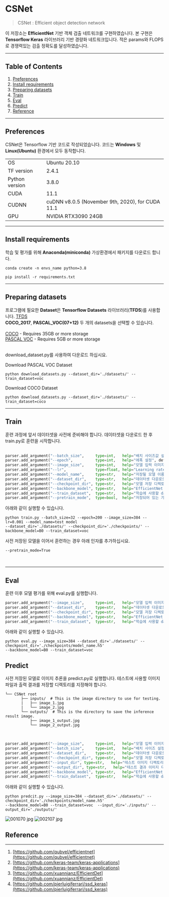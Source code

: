 <h1>CSNet</h1>

> CSNet : Efficient object detection network

이 저장소는 **EfficientNet** 기반 객체 검출 네트워크를 구현하였습니다. 본 구현은 **Tensorflow Keras** 라이브러리 기반 경량화 네트워크입니다. 적은 params와 FLOPS로 경쟁력있는 검출 정확도를 달성하였습니다.

<hr/>

## Table of Contents

 1. [Preferences](#Preferences)
 2. [Install requirements](#Install-requirements)
 3. [Preparing datasets](#Preparing-datasets)
 4. [Train](#Train)
 5. [Eval](#Eval)
 6. [Predict](#Predict)
 7. [Reference](#Reference)

<hr/>

## Preferences

CSNet은 Tensorflow 기반 코드로 작성되었습니다. 코드는 **Windows** 및 **Linux(Ubuntu)** 환경에서 모두 동작합니다.
<table border="0">
<tr>
    <tr>
        <td>
        OS
        </td>
        <td>
        Ubuntu 20.10
        </td>
    </tr>
    <tr>
        <td>
        TF version
        </td>
        <td>
        2.4.1
        </td>
    </tr>
    <tr>
        <td>
        Python version
        </td>
        <td>
        3.8.0
        </td>
    </tr>
    <tr>
        <td>
        CUDA
        </td>
        <td>
        11.1
        </td>
    </tr>
    <tr>
        <td>
        CUDNN
        </td>
        <td>
        cuDNN v8.0.5 (November 9th, 2020), for CUDA 11.1
        </td>
    </tr>
    <tr>
        <td>
        GPU
        </td>
        <td>
        NVIDIA RTX3090 24GB
        </td>
    </tr>
</table>

<hr/>

## Install requirements

학습 및 평가를 위해 **Anaconda(miniconda)** 가상환경에서 패키지를 다운로드 합니다.
    
    conda create -n envs_name python=3.8

    pip install -r requirements.txt

<hr/>

## Preparing datasets

프로그램에 필요한 **Dataset**은 **Tensorflow Datasets** 라이브러리(**TFDS**)를 사용합니다. [TFDS](https://www.tensorflow.org/datasets/catalog/overview)  
**COCO_2017**, **PASCAL_VOC(07+12)** 두 개의 datasets을 선택할 수 있습니다.  
<br>
[COCO](https://cocodataset.org/#home)  - Requires 35GB or more storage  
[PASCAL VOC](http://host.robots.ox.ac.uk/pascal/VOC/)  - Requires 5GB or more storage    
<br>

download_dataset.py를 사용하여 다운로드 하십시요.  

Download PASCAL VOC Dataset  

    python download_datasets.py --dataset_dir='./datasets/' --train_dataset=voc

Download COCO Dataset  

    python download_datasets.py --dataset_dir='./datasets/' --train_dataset=coco


<hr/>

## Train
  
훈련 과정에 앞서 데이터셋을 사전에 준비해야 합니다. 데이터셋을 다운로드 한 후 train.py로 훈련을 시작합니다.  
<br/>
```python
parser.add_argument("--batch_size",     type=int,   help="배치 사이즈값 설정", default=32)
parser.add_argument("--epoch",          type=int,   help="에폭 설정", default=100)
parser.add_argument("--image_size",     type=int,   help="모델 입력 이미지 크기 설정", default=384)
parser.add_argument("--lr",             type=float, help="Learning rate 설정", default=0.001)
parser.add_argument("--model_name",     type=str,   help="저장될 모델 이름", default='MODEL_NAME')
parser.add_argument("--dataset_dir",    type=str,   help="데이터셋 다운로드 디렉토리 설정", default='./datasets/')
parser.add_argument("--checkpoint_dir", type=str,   help="모델 저장 디렉토리 설정", default='./checkpoints/')
parser.add_argument("--backbone_model", type=str,   help="EfficientNet 모델 설정", default='B0')
parser.add_argument("--train_dataset",  type=str,   help="학습에 사용할 dataset 설정 coco or voc", default='voc')
parser.add_argument("--pretrain_mode",  type=bool,  help="저장되어 있는 가중치 로드", default=False)
```  
아래와 같이 실행할 수 있습니다.  

    python train.py --batch_size=32 --epoch=200 --image_size=384 --lr=0.001 --model_name=test model  
    --dataset_dir='./datasets/' --checkpoint_dir='./checkpoints/' --backbone_model=B0 --train_dataset=voc  

사전 저장된 모델을 이어서 훈련하는 경우 아래 인자를 추가하십시요.  

    --pretrain_mode=True
<br>
<hr>

## Eval
훈련 이후 모델 평가를 위해 eval.py를 실행합니다.
```python
parser.add_argument("--image_size",     type=int,   help="모델 입력 이미지 크기 설정", default=384)
parser.add_argument("--dataset_dir",    type=str,   help="데이터셋 다운로드 디렉토리 설정", default='./datasets/')
parser.add_argument("--checkpoint_dir", type=str,   help="모델 저장 디렉토리 설정", default='./checkpoints/model_name.h5')
parser.add_argument("--backbone_model", type=str,   help="EfficientNet 모델 설정", default='B0')
parser.add_argument("--train_dataset",  type=str,   help="학습에 사용할 dataset 설정 coco or voc", default='voc')
```  
아래와 같이 실행할 수 있습니다.  

    python eval.py --image_size=384 --dataset_dir='./datasets/' --checkpoint_dir='./checkpoints/model_name.h5'  
    --backbone_model=B0 --train_dataset=voc  


## Predict
사전 저장된 모델로 이미지 추론을 predict.py로 실행합니다. 테스트에 사용할 이미지 파일과 출력 결과를 저장할 디렉토리를 지정해야 합니다.  

```plain
└── CSNet root
       ├── inputs/  # This is the image directory to use for testing.
       |   ├── image_1.jpg 
       |   └── image_2.jpg
       └── outputs/  # This is the directory to save the inference result image.    
           ├── image_1_output.jpg 
           └── image_2_output.jpg
```  
<br/>

```python
parser.add_argument("--image_size",     type=int,   help="모델 입력 이미지 크기 설정", default=384)
parser.add_argument("--batch_size",     type=int,   help="배치 사이즈 설정", default=32)
parser.add_argument("--dataset_dir",    type=str,   help="데이터셋 다운로드 디렉토리 설정", default='./datasets/')
parser.add_argument("--checkpoint_dir", type=str,   help="모델 저장 디렉토리 설정", default='./checkpoints/model_name.h5')
parser.add_argument("--input_dir", type=str,   help="테스트 이미지 디렉토리 설정", default='./inputs/')
parser.add_argument("--output_dir", type=str,   help="테스트 결과 이미지 디렉토리 설정", default='./outputs/')
parser.add_argument("--backbone_model", type=str,   help="EfficientNet 모델 설정", default='B0')
parser.add_argument("--train_dataset",  type=str,   help="학습에 사용할 dataset 설정 coco or voc", default='voc')
```  
아래와 같이 실행할 수 있습니다.  

    python predcit.py --image_size=384 --dataset_dir='./datasets/' --checkpoint_dir='./checkpoints/model_name.h5'  
    --backbone_model=B0 --train_dataset=voc  --input_dir='./inputs/' --output_dir='./outputs/'


![001070 jpg](https://user-images.githubusercontent.com/60956651/110722231-49632f00-8255-11eb-9351-165d9efac7c2.jpg)
![002107 jpg](https://user-images.githubusercontent.com/60956651/110722280-54b65a80-8255-11eb-8005-0ddd88f33082.jpg)  

## Reference
<hr>

1. [https://github.com/qubvel/efficientnet](https://github.com/qubvel/efficientnet)
2. [https://github.com/keras-team/keras-applications](https://github.com/keras-team/keras-applications)
3. [https://github.com/xuannianz/EfficientDet](https://github.com/xuannianz/EfficientDet)
4. [https://github.com/pierluigiferrari/ssd_keras](https://github.com/pierluigiferrari/ssd_keras)














 